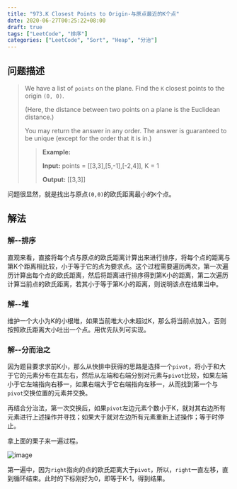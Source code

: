 ```yaml
---
title: "973.K Closest Points to Origin-与原点最近的K个点"
date: 2020-06-27T00:25:22+08:00
draft: true
tags: ["LeetCode", "排序"]
categories: ["LeetCode", "Sort", "Heap", "分治"]
---
```


## 问题描述

>We have a list of `points` on the plane.  Find the `K` closest points to the origin `(0, 0)`.
>
>(Here, the distance between two points on a plane is the Euclidean distance.)
>
>You may return the answer in any order.  The answer is guaranteed to be unique (except for the order that it is in.)
>>
>>**Example:**
>>
>> **Input:** points = [[3,3],[5,-1],[-2,4]], K = 1
>>
>> **Output:**
[[3,3]]

问题很显然，就是找出与原点`(0,0)`的欧氏距离最小的`K`个点。

## 解法

### 解--排序

直观来看，直接将每个点与原点的欧氏距离计算出来进行排序，将每个点的距离与第K个距离相比较，小于等于它的点为要求点。这个过程需要遍历两次，第一次遍历计算出每个点的欧氏距离，然后将距离进行排序得到第K小的距离，第二次遍历计算当前点的欧氏距离，若其小于等于第K小的距离，则说明该点在结果当中。

### 解--堆

维护一个大小为K的小根堆，如果当前堆大小未超过K，那么将当前点加入，否则按照欧氏距离大小吐出一个点。用优先队列可实现。

### 解--分而治之

因为题目要求求前K小，那么从快排中获得的思路是选择一个`pivot`，将小于和大于它的元素分布在其左右，然后从左端和右端分别对元素与`pivot`比较，如果左端小于它左端指向右移一，如果右端大于它右端指向左移一，从而找到第一个与`pivot`交换位置的元素并交换。

再结合分治法，第一次交换后，如果`pivot`左边元素个数小于K，就对其右边所有元素进行上述操作并寻找；如果大于就对左边所有元素重新上述操作；等于时停止。

拿上面的栗子来一遍过程。

![image](/images/lc973-1.png)

第一遍中，因为`right`指向的点的欧氏距离大于`pivot`，所以，`right`一直左移，直到循环结束。此时的下标刚好为0，即等于K-1，得到结果。